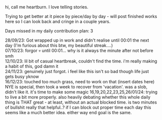 hi, call me heartburn. I love telling stories.

Trying to get better at it piece by piece/day by day - will post finished works here so I can look back and cringe in a couple years.

Days missed in my daily contribution plan: 3

28/09/23: Got wrapped up in work and didn't realise until 00:01 the next day (I'm furious about this btw, my beautiful streak....) \
07/10/23: forgor 💀 until 00:01... why is it always the minute after not before smh \
12/10/23: lil bit of casual heartbreak, couldn't find the time. i'm really making a habit of this, god damn it \
24/11/23: genuinely just forgot. i feel like this isn't so bad though life just gets busy yknow \
16/12/23: touched too much grass, need to work on that
(insert dates here) NYE is special, then took a week to recover from 'vacation'. was a slob, didn't like it. it's time to make some magic
16,19,20,22,23,25,26/01/24: trying to live a bit more properly. also heavily debating whether this whole daily thing is THAT great - at least, without an actual blocked time. is two minutes of bullshit really that helpful..? if I can block out proper time each day this seems like a much better idea. either way end goal is the same.
